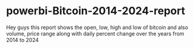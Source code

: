 # powerbi-Bitcoin-2014-2024-report
Hey guys this report shows the open, low, high and low of bitcoin and also volume, price range along with daily percent change over the years from 2014 to 2024 
